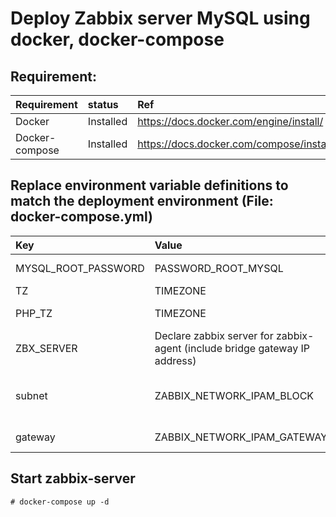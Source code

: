 # Deploy Zabbix server MySQL using docker, docker-compose

## Requirement:
| Requirement | status | Ref | 
| :--- | :--- | :--- |
| Docker | Installed | https://docs.docker.com/engine/install/ | 
| Docker-compose | Installed | https://docs.docker.com/compose/install/standalone/ |

## Replace environment variable definitions to match the deployment environment (File: docker-compose.yml)
| Key | Value | Describe | Example |
| :--- | :--- | :--- | :--- |
| MYSQL_ROOT_PASSWORD | PASSWORD_ROOT_MYSQL | Password Root Mysql | MYSQL_ROOT_PASSWORD: "mypassword" |
| TZ | TIMEZONE | Local timezone | TZ: "Asia/Ho_Chi_Minh" |
| PHP_TZ | TIMEZONE | PHP Local timezone <=> Local timezone | PHP_TZ: "Asia/Ho_Chi_Minh" |
| ZBX_SERVER | Declare zabbix server for zabbix-agent (include bridge gateway IP address) | ZBX_SERVER: "zabbix-server,192.168.10.1" |
| subnet | ZABBIX_NETWORK_IPAM_BLOCK | Network block allocate IP using for Zabbix and Dependency | subnet: "192.168.10.0/24" |
| gateway | ZABBIX_NETWORK_IPAM_GATEWAY | Bridge gateway IP address | gateway: "192.168.10.1" |


## Start zabbix-server
```
# docker-compose up -d
```
